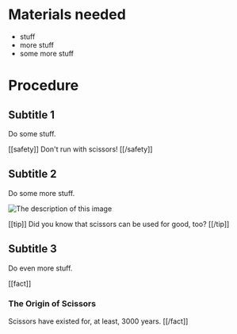 # Materials needed

* stuff
* more stuff
* some more stuff

# Procedure

## Subtitle 1

Do some stuff.

[[safety]]
Don't run with scissors!
[[/safety]]

## Subtitle 2

Do some more stuff.

![The description of this image](image-file.png)

[[tip]]
Did you know that scissors can be used for good, too?
[[/tip]]

## Subtitle 3

Do even more stuff.

[[fact]]
### The Origin of Scissors
Scissors have existed for, at least, 3000 years.
[[/fact]]
